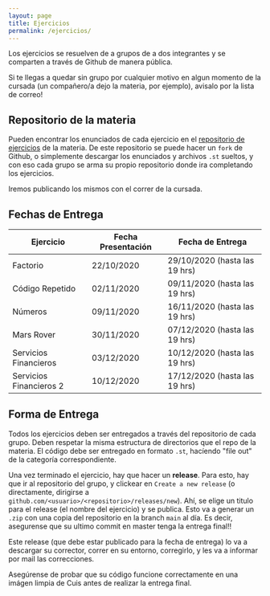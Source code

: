 ```yaml
---
layout: page
title: Ejercicios
permalink: /ejercicios/
---
```


Los ejercicios se resuelven de a grupos de a dos integrantes y se comparten a través de Github de manera pública.

Si te llegas a quedar sin grupo por cualquier motivo en algun momento de la cursada (un compañero/a dejo la materia, por ejemplo), avisalo por la lista de correo!

## Repositorio de la materia

Pueden encontrar los enunciados de cada ejercicio en el [repositorio de ejercicios](https://github.com/algoritmos-iii/ejercicios-2020-2c)
 de la materia. De este repositorio se puede hacer un `fork` de Github, o simplemente descargar los enunciados y archivos `.st` sueltos, y con eso cada grupo se arma su propio repositorio donde ira completando los ejercicios.
 
Iremos publicando los mismos con el correr de la cursada.

## Fechas de Entrega

| Ejercicio               |  Fecha Presentación  |  Fecha de Entrega              |
| ----------------------- | -------------------- | ------------------------------ |
| Factorio                |  22/10/2020          | 29/10/2020 (hasta las 19 hrs)  |
| Código Repetido         |  02/11/2020          | 09/11/2020 (hasta las 19 hrs)  |
| Números                 |  09/11/2020          | 16/11/2020 (hasta las 19 hrs)  |
| Mars Rover              |  30/11/2020          | 07/12/2020 (hasta las 19 hrs)  |
| Servicios Financieros   |  03/12/2020          | 10/12/2020 (hasta las 19 hrs)  |
| Servicios Financieros 2 |  10/12/2020          | 17/12/2020 (hasta las 19 hrs)  |

## Forma de Entrega

Todos los ejercicios deben ser entregados a través del repositorio de cada grupo. Deben respetar la misma estructura de directorios que el repo de la materia. El código debe ser entregado en formato `.st`, hacíendo "file out" de la categoría correspondiente.

Una vez terminado el ejercicio, hay que hacer un **release**. Para esto, hay que ir al repositorio del grupo, y clickear en `Create a new release` (o directamente, dirigirse a `github.com/<usuario>/<repositorio>/releases/new`). Ahí, se elige un titulo para el release (el nombre del ejercicio) y se publica. Esto va a generar un `.zip` con una copia del repositorio en la branch `main` al día. Es decir, asegurense que su ultimo commit en master tenga la entrega final!!

Este release (que debe estar publicado para la fecha de entrega) lo va a descargar su corrector, correr en su entorno, corregirlo, y les va a informar por mail las correcciones.

Asegúrense de probar que su código funcione correctamente en una imágen limpia de Cuis antes de realizar la entrega final.
